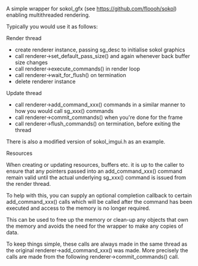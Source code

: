 A simple wrapper for sokol_gfx (see https://github.com/floooh/sokol) enabling multithreaded rendering.

Typically you would use it as follows:

Render thread

- create renderer instance, passing sg_desc to initialise sokol graphics
- call renderer->set_default_pass_size() and again whenever back buffer size changes
- call renderer->execute_commands() in render loop
- call renderer->wait_for_flush() on termination
- delete renderer instance

Update thread

- call renderer->add_command_xxx() commands in a similar manner to how you would call sg_xxx() commands
- call renderer->commit_commands() when you're done for the frame
- call renderer->flush_commands() on termination, before exiting the thread

There is also a modified version of sokol_imgui.h as an example.

Resources

When creating or updating resources, buffers etc. it is up to the caller to ensure that any pointers passed into an add_command_xxx() command remain valid until the actual underlying sg_xxx() command is issued from the render thread.

To help with this, you can supply an optional completion callback to certain add_command_xxx() calls which will be called after the command has been executed and access to the memory is no longer required.

This can be used to free up the memory or clean-up any objects that own the memory and avoids the need for the wrapper to make any copies of data.

To keep things simple, these calls are always made in the same thread as the original renderer->add_command_xxx() was made. More precisely the calls are made from the following renderer->commit_commands() call.
